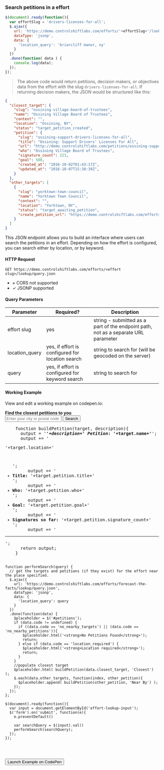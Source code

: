 ### Search petitions in a effort

```js
$(document).ready(function(){
  var effortSlug = 'drivers-licenses-for-all';
  $.ajax({
    url: 'https://demo.controlshiftlabs.com/efforts/'+effortSlug+'/lookup/query.json',
    dataType: 'jsonp',
    data: {
      'location_query': 'briarcliff manor, ny'
    }
  })
  .done(function( data ) {
    console.log(data);
  });
});
```

> The above code would return petitions, decision makers, or objectives data from the effort with the slug `drivers-licenses-for-all`. If returning decision makers, the JSON would be structured like this:

```json
{
  "closest_target": {
    "slug": "ossining-village-board-of-trustees",
    "name": "Ossining Village Board of Trustees",
    "context": "",
    "location": "Ossining, NY",
    "status": "target_petition_created",
    "petition": {
      "slug": "ossining-support-drivers-licenses-for-all",
      "title": "Ossining: Support Drivers' Licenses For All",
      "url": "http://demo.controlshiftlabs.com/petitions/ossining-support-drivers-licenses-for-all",
      "who": "Ossining Village Board of Trustees",
      "signature_count": 223,
      "goal": 500,
      "created_at": "2016-10-02T01:43:17Z",
      "updated_at": "2016-10-07T15:38:39Z",
    }
  },
  "other_targets": [
    {
      "slug": "yorktown-town-council",
      "name": "Yorktown Town Council",
      "context": "",
      "location": "Yorktown, NY",
      "status": "target_awaiting_petition",
      "create_petition_url": "https://demo.controlshiftlabs.com/efforts/drivers-licenses-for-all/petitions/creating?target_id=1234"
    }
  ]
}
```

This JSON endpoint allows you to build an interface where users can search the petitions in an effort.
Depending on how the effort is configured, you can search either by location, or by keyword.

#### HTTP Request

`GET https://demo.controlshiftlabs.com/efforts/<effort slug>/lookup/query.json`

- &times; CORS not supported
- &check; JSONP supported

#### Query Parameters

Parameter | Required? | Description
--------- | ------- | -----------
effort slug | yes | string - submitted as a part of the endpoint path, not as a separate URL parameter
location_query | yes, if effort is configured for location search | string to search for (will be geocoded on the server)
query | yes, if effort is configured for keyword search | string to search for

#### Working Example

View and edit a working example on codepen.io:

<div class="js-codepen-data hidden"
  data-js_external="https://maps.googleapis.com/maps/api/js?key=AIzaSyAY2t1MpsrZH3aH6wJqAiq4vAQUscMmjY0&libraries=places;https://ajax.googleapis.com/ajax/libs/jquery/3.3.1/jquery.min.js"
  data-title="ControlShift Labs: Search Petitions in an Effort Example">
  <div class="codepen-html">
    <strong>Find the closest petitions to you</strong>
    <form>
      <input type="text" class="form-control" id="effort-lookup-input" placeholder="Enter your city or postal code">
      <input type="submit" value="Search">
    </form>
    <div id="petitions">
    </div>
  </div>
  <pre class="codepen-js">
    function buildPetition(target, description){
      output = '<strong><em>'+description+' Petition</em>: '+target.name+'</strong>';
      output += '<p>'+target.location+'</p> <ul>';
      output += '<li><strong>Title:</strong> '+target.petition.title+'</li>';
      output += '<li><strong>Who:</strong> '+target.petition.who+'</li>';
      output += '<li><strong>Goal:</strong> '+target.petition.goal+'</li>';
      output += '<li><strong>Signatures so far:</strong> '+target.petition.signature_count+'</li>';
      output += '</ul><hr/>';
      return output;
    }

    function performSearch(query) {
      // get the targets and petitions (if they exist) for the effort near the place specified.
      $.ajax({
        url: 'https://demo.controlshiftlabs.com/efforts/forecast-the-facts/lookup/query.json',
        dataType: 'jsonp',
        data: {
          'location_query': query
        }
      })
      .done(function(data) {
        $placeholder = $('#petitions');
        if (data.code != undefined) {
          if ((data.code == 'no_nearby_targets') || (data.code == 'no_nearby_petitions')){
            $placeholder.html('<strong>No Petitions Found</strong>');
            return;
          } else if (data.code == 'location_required') {
            $placeholder.html('<strong>Location required</strong>');
            return;
          }
        }
        //populate closest target
        $placeholder.html( buildPetition(data.closest_target, 'Closest') );
        $.each(data.other_targets, function(index, other_petition){
          $placeholder.append( buildPetition(other_petition, 'Near By') );
        });
      });
    };

    $(document).ready(function(){
      var input = document.getElementById('effort-lookup-input');
      $('form').on('submit', function(e){
        e.preventDefault()

        var searchQuery = $(input).val()
        performSearch(searchQuery);
      });
    });
  </pre>
</div>

<form action="https://codepen.io/pen/define" method="POST" target="_blank" class="hidden">
  <input type="hidden" name="data" class="js-data" value="">
  <input type="submit" value="Launch Example on CodePen">
</form>
<div></div>
